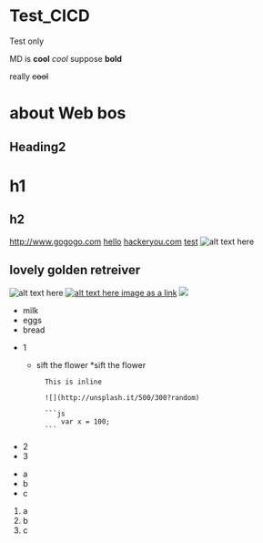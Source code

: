 # Test_CICD
Test only 

MD is **cool**
_cool_
suppose __bold__

really ~~cool~~

# about Web bos
## Heading2
h1
===
h2
---
<http://www.gogogo.com>
[hello](http://www.google.com)
[hackeryou.com](http://www.yahoo.com.hk "This is to yahoo")
[test][1]
![alt text here](https://www.amazon.com/images/I/71OIr%2Bn5oUL.jpg "hover Wow delicious")
## lovely golden retreiver
![alt text here][golden retreiver]
[![alt text here image as a link](https://i.pinimg.com/originals/0c/e8/cd/0ce8cddcbbb19d11199fa8ae2d81927f.jpg)](https://i.pinimg.com/originals/0c/e8/cd/0ce8cddcbbb19d11199fa8ae2d81927f.jpg "img link")
[<img src="http://unsplash.it/50/50?image=1000">](http://unsplash.it/500/500?image=1000)

* milk
* eggs
* bread

- 1
    * sift the flower
        *sift the flower

            This is inline
            
            ![](http://unsplash.it/500/300?random)
            
            ```js
                var x = 100;
            ```
- 2
- 3

+ a
+ b
+ c

1. a
1. b
1. c


[1]: http://www.google.com.hk
[golden retreiver]: https://i.pinimg.com/originals/0c/e8/cd/0ce8cddcbbb19d11199fa8ae2d81927f.jpg
